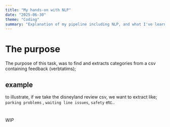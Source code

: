 ```yaml
---
title: "My hands-on with NLP"
date: "2025-06-30"
theme: "Coding"
summary: "Explanation of my pipeline including NLP, and what I've learned"
---
```


# The purpose
The purpose of this task, was to find and extracts categories from a csv containing feedback (verbtatims);
## example

to illustrate, if we take the disneyland review csv, we want to extract like; `parking problems` , `waiting line issues`, `safety` etc..

# 
 *WIP*